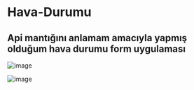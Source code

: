 # Hava-Durumu
## Api mantığını anlamam amacıyla yapmış olduğum hava durumu form uygulaması
![image](https://user-images.githubusercontent.com/44313098/190475393-78c45f75-b1d4-4490-bcce-25198757466c.png)

![image](https://user-images.githubusercontent.com/44313098/190475452-7ec8b036-480e-4615-aca2-6154b1adf245.png)
